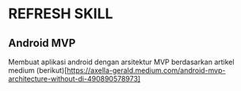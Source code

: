 # REFRESH SKILL

## Android MVP
Membuat aplikasi android dengan arsitektur MVP berdasarkan artikel medium (berikut)[https://axella-gerald.medium.com/android-mvp-architecture-without-di-490890578973]
